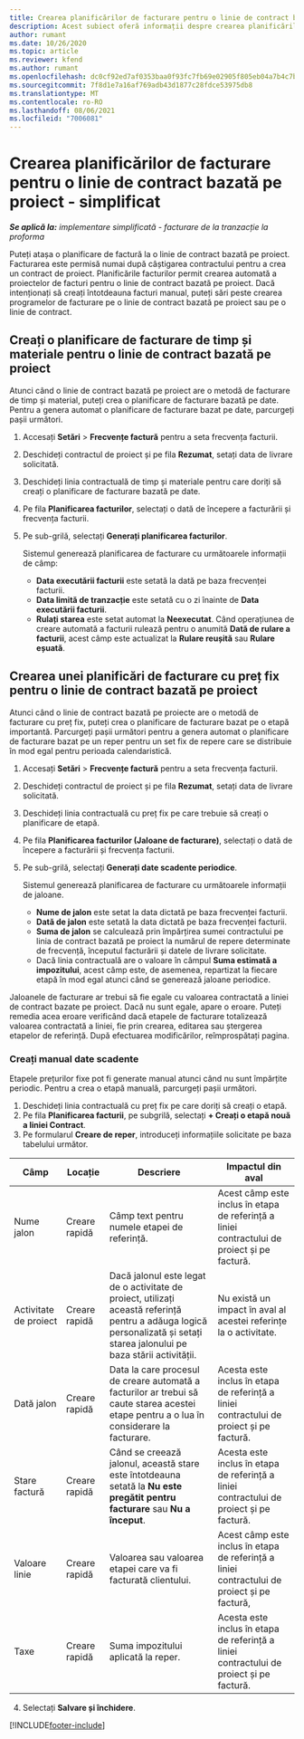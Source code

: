 ```yaml
---
title: Crearea planificărilor de facturare pentru o linie de contract bazată pe proiect - simplificat
description: Acest subiect oferă informații despre crearea planificărilor și etapelor de facturare.
author: rumant
ms.date: 10/26/2020
ms.topic: article
ms.reviewer: kfend
ms.author: rumant
ms.openlocfilehash: dc0cf92ed7af0353baa0f93fc7fb69e02905f805eb04a7b4c7bc99cfe59da62a
ms.sourcegitcommit: 7f8d1e7a16af769adb43d1877c28fdce53975db8
ms.translationtype: MT
ms.contentlocale: ro-RO
ms.lasthandoff: 08/06/2021
ms.locfileid: "7006081"
---
```

# <a name="create-invoice-schedules-on-a-project-based-contract-line---lite"></a>Crearea planificărilor de facturare pentru o linie de contract bazată pe proiect - simplificat

_**Se aplică la:** implementare simplificată - facturare de la tranzacție la proforma_

Puteți atașa o planificare de factură la o linie de contract bazată pe proiect. Facturarea este permisă numai după câștigarea contractului pentru a crea un contract de proiect. Planificările facturilor permit crearea automată a proiectelor de facturi pentru o linie de contract bazată pe proiect. Dacă intenționați să creați întotdeauna facturi manual, puteți sări peste crearea programelor de facturare pe o linie de contract bazată pe proiect sau pe o linie de contract.

## <a name="create-a-time-and-material-invoice-schedule-for-a-project-based-contract-line"></a>Creați o planificare de facturare de timp și materiale pentru o linie de contract bazată pe proiect

Atunci când o linie de contract bazată pe proiect are o metodă de facturare de timp și material, puteți crea o planificare de facturare bazată pe date. Pentru a genera automat o planificare de facturare bazat pe date, parcurgeți pașii următori.

1. Accesați **Setări** > **Frecvențe factură** pentru a seta frecvența facturii.
2. Deschideți contractul de proiect și pe fila **Rezumat**, setați data de livrare solicitată.
3. Deschideți linia contractuală de timp și materiale pentru care doriți să creați o planificare de facturare bazată pe date. 
4. Pe fila **Planificarea facturilor**, selectați o dată de începere a facturării și frecvența facturii. 
5. Pe sub-grilă, selectați **Generați planificarea facturilor**.

    Sistemul generează planificarea de facturare cu următoarele informații de câmp:

    - **Data executării facturii** este setată la dată pe baza frecvenței facturii.
    - **Data limită de tranzacție** este setată cu o zi înainte de **Data executării facturii**.
    - **Rulați starea** este setat automat la **Neexecutat**. Când operațiunea de creare automată a facturii rulează pentru o anumită **Dată de rulare a facturii**, acest câmp este actualizat la **Rulare reușită** sau **Rulare eșuată**.

## <a name="create-a-fixed-price-invoice-schedule-for-a-project-based-contract-line"></a>Crearea unei planificări de facturare cu preț fix pentru o linie de contract bazată pe proiect

Atunci când o linie de contract bazată pe proiecte are o metodă de facturare cu preț fix, puteți crea o planificare de facturare bazat pe o etapă importantă. Parcurgeți pașii următori pentru a genera automat o planificare de facturare bazat pe un reper pentru un set fix de repere care se distribuie în mod egal pentru perioada calendaristică.

1. Accesați **Setări** > **Frecvențe factură** pentru a seta frecvența facturii.
2. Deschideți contractul de proiect și pe fila **Rezumat**, setați data de livrare solicitată.
3. Deschideți linia contractuală cu preț fix pe care trebuie să creați o planificare de etapă. 
4. Pe fila **Planificarea facturilor (Jaloane de facturare)**, selectați o dată de începere a facturării și frecvența facturii. 
5. Pe sub-grilă, selectați **Generați date scadente periodice**.

    Sistemul generează planificarea de facturare cu următoarele informații de jaloane.

    - **Nume de jalon** este setat la data dictată pe baza frecvenței facturii.
    - **Dată de jalon** este setată la data dictată pe baza frecvenței facturii.
    - **Suma de jalon** se calculează prin împărțirea sumei contractului pe linia de contract bazată pe proiect la numărul de repere determinate de frecvență, începutul facturării și datele de livrare solicitate.
    - Dacă linia contractuală are o valoare în câmpul **Suma estimată a impozitului**, acest câmp este, de asemenea, repartizat la fiecare etapă în mod egal atunci când se generează jaloane periodice.

Jaloanele de facturare ar trebui să fie egale cu valoarea contractată a liniei de contract bazate pe proiect. Dacă nu sunt egale, apare o eroare. Puteți remedia acea eroare verificând dacă etapele de facturare totalizează valoarea contractată a liniei, fie prin crearea, editarea sau ștergerea etapelor de referință. După efectuarea modificărilor, reîmprospătați pagina.

### <a name="manually-create-milestones"></a>Creați manual date scadente

Etapele prețurilor fixe pot fi generate manual atunci când nu sunt împărțite periodic. Pentru a crea o etapă manuală, parcurgeți pașii următori.

1. Deschideți linia contractuală cu preț fix pe care doriți să creați o etapă. 
2. Pe fila **Planificarea facturii**, pe subgrilă, selectați **+ Creați o etapă nouă a liniei Contract**.
3. Pe formularul **Creare de reper**, introduceți informațiile solicitate pe baza tabelului următor. 

| Câmp | Locație | Descriere | Impactul din aval |
| --- | --- | --- | --- |
| Nume jalon | Creare rapidă | Câmp text pentru numele etapei de referință. | Acest câmp este inclus în etapa de referință a liniei contractului de proiect și pe factură. |
| Activitate de proiect | Creare rapidă | Dacă jalonul este legat de o activitate de proiect, utilizați această referință pentru a adăuga logică personalizată și setați starea jalonului pe baza stării activității. | Nu există un impact în aval al acestei referințe la o activitate. |
| Dată jalon | Creare rapidă | Data la care procesul de creare automată a facturilor ar trebui să caute starea acestei etape pentru a o lua în considerare la facturare. | Acesta este inclus în etapa de referință a liniei contractului de proiect și pe factură. |
| Stare factură | Creare rapidă | Când se creează jalonul, această stare este întotdeauna setată la **Nu este pregătit pentru facturare** sau **Nu a început**. | Acesta este inclus în etapa de referință a liniei contractului de proiect și pe factură. |
| Valoare linie | Creare rapidă | Valoarea sau valoarea etapei care va fi facturată clientului. | Acest câmp este inclus în etapa de referință a liniei contractului de proiect și pe factură, |
| Taxe | Creare rapidă | Suma impozitului aplicată la reper. | Acesta este inclus în etapa de referință a liniei contractului de proiect și pe factură. |

4. Selectați **Salvare și închidere**.


[!INCLUDE[footer-include](../../includes/footer-banner.md)]